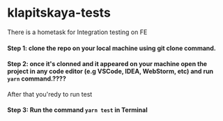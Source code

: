 # klapitskaya-tests
There is a hometask for Integration testing on FE

#### Step 1: clone the repo on your local machine using **git clone** command.
#### Step 2: once it's clonned and it appeared on your machine open the project in any code editor (e.g VSCode, IDEA, WebStorm, etc) and run `yarn` command.????
After that you'redy to run test
#### Step 3: Run the command `yarn test` in Terminal